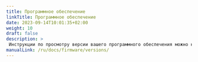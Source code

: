 ```yaml
---
title: Программное обеспечение
linkTitle: Программное обеспечение
date: 2023-09-14T10:01:35+02:00
weight: 10
draft: false
description: >
 Инструкции по просмотру версии вашего программного обеспечения можно найти здесь
manualLink: /ru/docs/firmware/versions/
---
```

<script>
  window.location.href = "/ru/docs/firmware/versions/";
</script>
